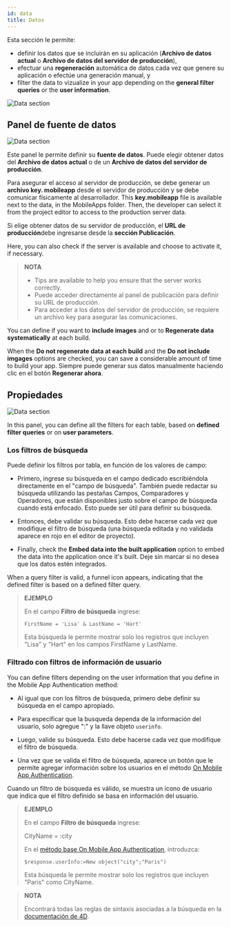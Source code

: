 ```yaml
---
id: data
title: Datos
---
```


Esta sección le permite:

* definir los datos que se incluirán en su aplicación (**Archivo de datos actual** o **Archivo de datos del servidor de producción**),
* efectuar una **regeneración** automática de datos cada vez que genere su aplicación o efectúe una generación manual, y
* filter the data to vizualize in your app depending on the **general filter queries** or the **user information**.

![Data section](assets/en/project-editor/Data-tab-4D-for-iOS.png)

## Panel de fuente de datos

![Data section](assets/en/project-editor/Data-source-panel-4D-for-iOS.png)

Este panel le permite definir su **fuente de datos**. Puede elegir obtener datos del **Archivo de datos actual** o de un **Archivo de datos del servidor de producción**.

Para asegurar el acceso al servidor de producción, se debe generar un **archivo key. mobileapp** desde el servidor de producción y se debe comunicar físicamente al desarrollador. This **key.mobileapp** file is available next to the data, in the MobileApps folder. Then, the developer can select it from the project editor to access to the production server data.

Si elige obtener datos de su servidor de producción, el **URL de producción**debe ingresarse desde la **sección Publicación**.

Here, you can also check if the server is available and choose to activate it, if necessary.

> **NOTA**
> 
> * Tips are available to help you ensure that the server works correctly.
> * Puede acceder directamente al panel de publicación para definir su URL de producción.
> * Para acceder a los datos del servidor de producción, se requiere un archivo key para asegurar las comunicaciones.

You can define if you want to **include images** and or to **Regenerate data systematically** at each build.

When the **Do not regenerate data at each build** and the **Do not include imgages** options are checked, you can save a considerable amount of time to build your app. Siempre puede generar sus datos manualmente haciendo clic en el botón **Regenerar ahora**.


## Propiedades

![Data section](assets/en/project-editor/Properties-Panel-4D-for-iOS.png)

In this panel, you can define all the filters for each table, based on **defined filter queries** or on **user parameters**.

### Los filtros de búsqueda

Puede definir los filtros por tabla, en función de los valores de campo:

* Primero, ingrese su búsqueda en el campo dedicado escribiéndola directamente en el "campo de búsqueda". También puede redactar su búsqueda utilizando las pestañas Campos, Comparadores y Operadores, que están disponibles justo sobre el campo de búsqueda cuando está enfocado. Esto puede ser útil para definir su búsqueda.

* Entonces, debe validar su búsqueda. Esto debe hacerse cada vez que modifique el filtro de búsqueda (una búsqueda editada y no validada aparece en rojo en el editor de proyecto).

* Finally, check the **Embed data into the built application** option to embed the data into the application once it's built. Deje sin marcar si no desea que los datos estén integrados.

When a query filter is valid, a funnel icon appears, indicating that the defined filter is based on a defined filter query.

> **EJEMPLO** 
> 
> En el campo **Filtro de búsqueda** ingrese:
> 
> `FirstName = 'Lisa' & LastName = 'Hart'`
> 
> Esta búsqueda le permite mostrar solo los registros que incluyen "Lisa" y "Hart" en los campos FirstName y LastName.


### Filtrado con filtros de información de usuario

You can define filters depending on the user information that you define in the Mobile App Authentication method:

* Al igual que con los filtros de búsqueda, primero debe definir su búsqueda en el campo apropiado.

* Para especificar que la busqueda dependa de la información del usuario, solo agregue ":" y la llave objeto `userinfo`.

* Luego, valide su búsqueda. Esto debe hacerse cada vez que modifique el filtro de búsqueda.

* Una vez que se valida el filtro de búsqueda, aparece un botón que le permite agregar información sobre los usuarios en el método [On Mobile App Authentication](http://doc.4d.com/4Dv17R3/4D/17-R3/On-Mobile-App-Authentication-database-method.301-3906587.en.html).

Cuando un filtro de búsqueda es válido, se muestra un icono de usuario que indica que el filtro definido se basa en información del usuario.

> **EJEMPLO**
> 
> En el campo **Filtro de búsqueda** ingrese:
> 
> CityName = :city
> 
> En el [método base On Mobile App Authentication](http://doc.4d.com/4Dv17R3/4D/17-R3/On-Mobile-App-Authentication-database-method.301-3906587.en.html), introduzca:
> 
> `$response.userInfo:=New object("city";"Paris")`
> 
> Esta búsqueda le permite mostrar solo los registros que incluyen "Paris" como CityName.


> **NOTA**
> 
> Encontrará todas las reglas de sintaxis asociadas a la búsqueda en la [documentación de 4D](http://livedoc.4d.com/4D-Language-Reference-17-R3/ORDA-DataClass/dataClassquery.301-3907505.en.html).


